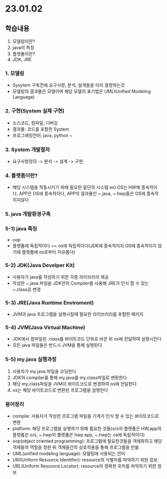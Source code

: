 # 23.01.02 

## 학습내용

1. 모델링이란?
2. java의 특징
3. 플랫폼이란?
4. JDK, JRE

### 1.  모델링
- Sysytem 구축전에 요구사항, 분석, 설계들을 미리 결정하는것
- 모델링의 결과물은 모델이며 해당 모델의 표기법은 UML(Unified Modeling Language)


### 2. 구현(System 실제 구현)
- 소스코드, 컴파일, 디버깅
- 결과물: 코드를 포함한 System
- 프로그래밍언어: java, python ~


### 3.  System 개발절차
- 요구사항정의 -> 분석 -> 설계 -> 구현


### 4. 플랫폼이란?
- 해당 시스템을 작동시키기 위해 필요한 밑단의 시스템
ex) OS는 HW에 종속적이다, APP은 OS에 종속적이다, APP의 결과물인 ~.java, ~.hwp들은 OS에 종속적이지않다


### 5. java 개발환경구축
### 5-1)  java 특징
- oop
- 플랫폼에 독립적이다 == os에 독립적이다(JDK에 종속적이지 OS에 종속적이지 않기에 플랫폼에 os로부터 자유롭다)

### 5-2) JDK(Java Develper Kit)
- 사용자가 java를 작성하기 위한 각종 라이브러리 제공
- 작성한 ~.java 파일을 JDK안의 Compiler를 사용해 JRE가 인식 할 수 있는 ~.class로 변경

### 5-3) JRE(Java Runtime Enviroment)
- JVM과 java 프로그램을 실행시킬때 필요한 라이브러리를 포함한 패키지 

### 5-4) JVM(Java Virtual Machine)
- JDK에서 컴파일된 .class를 바이트코드 단위로 바꾼 뒤 os에 전달하여 실행시킨다
- 모든 java 파일들은 반드시 JVM을 통해 실행된다

### 5-5) my.java 실행과정
1. 사용자가 my.java 파일을 코딩한다
2. JDK의 compiler를 통해 my.java를 my.class파일로 변환한다
3. 해당 my.class파일을 JVM이 바이트코드로 변경하여 os에 전달한다
4. os는 해당 바이트코드로 변환된 프로그램을 실행한다


### 용어정리

- compile: 사용자가 작성한 프로그램 파일을 기계가 인식 할 수 있는 바이트코드로 변환
- platform: 해당 프로그램을 실행하기 위해 필요한 것들(o/s의 플랫폼은 HW,app의 플랫폼은 o/s, ~.hwp의 플랫폼은 hwp app, ~.hwp는 os에 독립적이다)
- oop(object oriented programming): 프로그램에 필요한것들을 객체화하고 해당 객체들의 역할을 정한 뒤 객체들간의 상호작용을 통해 프로그램을 만듦
- UML(unified modeling language): 모델링에 사용되는 언어 
- URI(Uniform Resource Identifier): resource의 식별자를 파악하기 위한 정보
- URL(Uniform Resource Locator): resource의 정확한 위치를 파악하기 위한 정보
